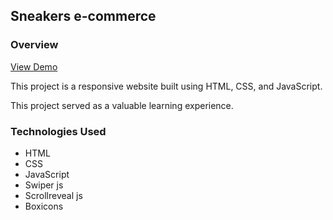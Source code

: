 
## Sneakers e-commerce

### Overview

[View Demo](https://billalben.github.io/Sneakers-Ecommerce-Landing-page-Design/)

This project is a responsive website built using HTML, CSS, and JavaScript.

This project served as a valuable learning experience.

### Technologies Used

- HTML
- CSS
- JavaScript
- Swiper js
- Scrollreveal js
- Boxicons
